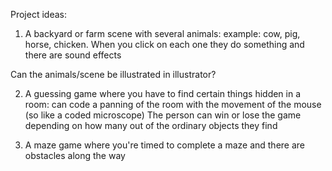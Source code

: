 Project ideas:

1) A backyard or farm scene with several animals: example: cow, pig, horse, chicken. When you click on each one they do something and there are sound effects

Can the animals/scene be illustrated in illustrator?

2) A guessing game where you have to find certain things hidden in a room: can code a panning of the room with the movement of the mouse (so like a coded microscope) The person can win or lose the game depending on how many out of the ordinary objects they find

3) A maze game where you're timed to complete a maze and there are obstacles along the way